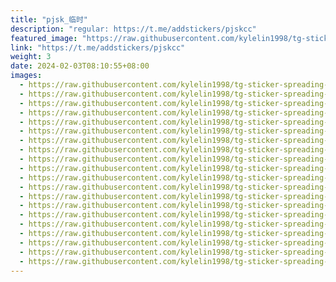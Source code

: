 ```yaml
---
title: "pjsk_临时"
description: "regular: https://t.me/addstickers/pjskcc"
featured_image: "https://raw.githubusercontent.com/kylelin1998/tg-sticker-spreading-worldwide-images/main/img/01f18570-7171-4f5f-b151-bc625a4a32b4.jpg"
link: "https://t.me/addstickers/pjskcc"
weight: 3
date: 2024-02-03T08:10:55+08:00
images:
  - https://raw.githubusercontent.com/kylelin1998/tg-sticker-spreading-worldwide-images/main/img/01f18570-7171-4f5f-b151-bc625a4a32b4.jpg
  - https://raw.githubusercontent.com/kylelin1998/tg-sticker-spreading-worldwide-images/main/img/a8f9e30f-6839-408e-9c7e-f52499583d52.jpg
  - https://raw.githubusercontent.com/kylelin1998/tg-sticker-spreading-worldwide-images/main/img/d594b55f-222e-43b4-92b5-835a9469e719.jpg
  - https://raw.githubusercontent.com/kylelin1998/tg-sticker-spreading-worldwide-images/main/img/fa2ab1a6-d430-4f0c-9cbf-5e022a610a35.jpg
  - https://raw.githubusercontent.com/kylelin1998/tg-sticker-spreading-worldwide-images/main/img/90c206f8-9f0a-4646-aaf7-0344054187eb.jpg
  - https://raw.githubusercontent.com/kylelin1998/tg-sticker-spreading-worldwide-images/main/img/5a28d522-b264-4fad-9d86-c4ca688f0073.jpg
  - https://raw.githubusercontent.com/kylelin1998/tg-sticker-spreading-worldwide-images/main/img/16b04ee9-f659-4133-a13c-8d6713911c5c.jpg
  - https://raw.githubusercontent.com/kylelin1998/tg-sticker-spreading-worldwide-images/main/img/cdcde085-7d60-42c8-a53e-2c77b3d7924b.jpg
  - https://raw.githubusercontent.com/kylelin1998/tg-sticker-spreading-worldwide-images/main/img/cc554880-7f58-4089-a464-5c1053d303f6.jpg
  - https://raw.githubusercontent.com/kylelin1998/tg-sticker-spreading-worldwide-images/main/img/03046ca6-85ce-4deb-b9a7-c113deee01ad.jpg
  - https://raw.githubusercontent.com/kylelin1998/tg-sticker-spreading-worldwide-images/main/img/13eb3225-6326-4e04-bab4-8e0eec0b4532.jpg
  - https://raw.githubusercontent.com/kylelin1998/tg-sticker-spreading-worldwide-images/main/img/da05098b-a598-49b1-b627-1034be5b8cf4.jpg
  - https://raw.githubusercontent.com/kylelin1998/tg-sticker-spreading-worldwide-images/main/img/2f9e3f17-bb7a-4a71-90a0-78f111bfb68c.jpg
  - https://raw.githubusercontent.com/kylelin1998/tg-sticker-spreading-worldwide-images/main/img/b9251c53-bca1-4fd3-9613-8f5cb952dcee.jpg
  - https://raw.githubusercontent.com/kylelin1998/tg-sticker-spreading-worldwide-images/main/img/fd9b89d8-328e-4335-8836-dd49c41281fd.jpg
  - https://raw.githubusercontent.com/kylelin1998/tg-sticker-spreading-worldwide-images/main/img/67a823ed-7edc-4b5f-bb3a-c912fba28ab4.jpg
  - https://raw.githubusercontent.com/kylelin1998/tg-sticker-spreading-worldwide-images/main/img/4fbd8bd6-d05a-49a3-8c55-60a12056b1a8.jpg
  - https://raw.githubusercontent.com/kylelin1998/tg-sticker-spreading-worldwide-images/main/img/84739b45-036b-4079-b0ba-fd3fc3194a1f.jpg
  - https://raw.githubusercontent.com/kylelin1998/tg-sticker-spreading-worldwide-images/main/img/327785ce-90d3-4f1b-8d03-46ec4efe6f81.jpg
  - https://raw.githubusercontent.com/kylelin1998/tg-sticker-spreading-worldwide-images/main/img/74d282fb-1233-478a-ab90-70b7d25a1f01.jpg
---
```


